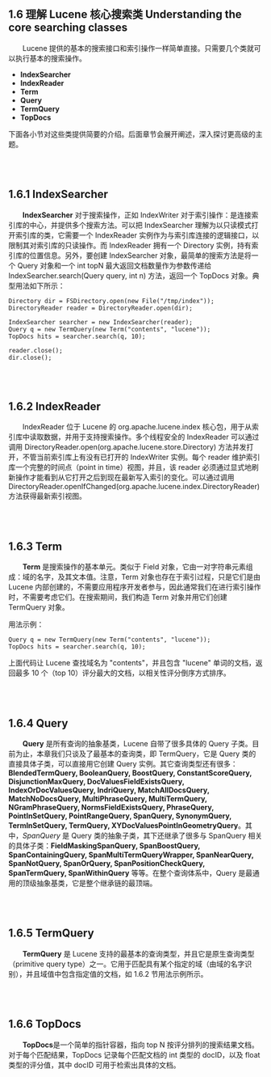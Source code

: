 ## 1.6 理解 Lucene 核心搜索类 Understanding the core searching classes ##

&emsp;&emsp;Lucene 提供的基本的搜索接口和索引操作一样简单直接。只需要几个类就可以执行基本的搜索操作。
- **IndexSearcher**
- **IndexReader**
- **Term**
- **Query**
- **TermQuery**
- **TopDocs**

下面各小节对这些类提供简要的介绍。后面章节会展开阐述，深入探讨更高级的主题。

<br/><br/>
<a id="1"></a>
## 1.6.1 IndexSearcher ##

&emsp;&emsp;**IndexSearcher** 对于搜索操作，正如 IndexWriter 对于索引操作：是连接索引库的中心，并提供多个搜索方法。可以把 IndexSearcher 理解为以只读模式打开索引库的类，它需要一个 IndexReader 实例作为与索引库连接的逻辑接口，以限制其对索引库的只读操作。而 IndexReader 拥有一个 Directory 实例，持有索引库的位置信息。另外，要创建 IndexSearcher 对象，最简单的搜索方法是将一个 Query 对象和一个 int topN 最大返回文档数量作为参数传递给 IndexSearcher.search(Query query, int n) 方法，返回一个 TopDocs 对象。典型用法如下所示：

```
Directory dir = FSDirectory.open(new File("/tmp/index"));
DirectoryReader reader = DirectoryReader.open(dir);

IndexSearcher searcher = new IndexSearcher(reader);
Query q = new TermQuery(new Term("contents", "lucene"));
TopDocs hits = searcher.search(q, 10);

reader.close();
dir.close();
```


<br/><br/>
<a id="2"></a>
## 1.6.2 IndexReader ##

&emsp;&emsp;IndexReader 位于 Lucene 的 org.apache.lucene.index 核心包，用于从索引库中读取数据，并用于支持搜索操作。多个线程安全的 IndexReader 可以通过调用 DirectoryReader.open(org.apache.lucene.store.Directory) 方法并发打开，不管当前索引库上有没有已打开的 IndexWriter 实例。每个 reader 维护索引库一个完整的时间点（point in time）视图，并且，该 reader 必须通过显式地刷新操作才能看到从它打开之后到现在最新写入索引的变化。可以通过调用 DirectoryReader.openIfChanged(org.apache.lucene.index.DirectoryReader) 方法获得最新索引视图。


<br/><br/>
<a id="3"></a>
## 1.6.3 Term ##

&emsp;&emsp;**Term** 是搜索操作的基本单元。类似于 Field 对象，它由一对字符串元素组成：域的名字，及其文本值。注意，Term 对象也存在于索引过程，只是它们是由 Lucene 内部创建的，不需要应用程序开发者参与，因此通常我们在进行索引操作时，不需要考虑它们。在搜索期间，我们构造 Term 对象并用它们创建 TermQuery 对象。

用法示例：
```
Query q = new TermQuery(new Term("contents", "lucene"));
TopDocs hits = searcher.search(q, 10);
```
上面代码让 Lucene 查找域名为 "contents"，并且包含 "lucene" 单词的文档，返回最多 10 个（top 10）评分最大的文档，以相关性评分倒序方式排序。

<br/><br/>
<a id="4"></a>
## 1.6.4 Query ##

&emsp;&emsp;**Query** 是所有查询的抽象基类，Lucene 自带了很多具体的 Query 子类。目前为止，本章我们只谈及了最基本的查询类，即 TermQuery，它是 Query 类的直接具体子类，可以直接用它创建 Query 实例。其它查询类型还有很多：**BlendedTermQuery, BooleanQuery, BoostQuery, ConstantScoreQuery, DisjunctionMaxQuery, DocValuesFieldExistsQuery, IndexOrDocValuesQuery, IndriQuery, MatchAllDocsQuery, MatchNoDocsQuery, MultiPhraseQuery, MultiTermQuery, NGramPhraseQuery, NormsFieldExistsQuery, PhraseQuery, PointInSetQuery, PointRangeQuery, SpanQuery, SynonymQuery, TermInSetQuery, TermQuery, XYDocValuesPointInGeometryQuery**。其中，*SpanQuery* 是 Query 类的抽象子类，其下还继承了很多与 SpanQuery 相关的具体子类：**FieldMaskingSpanQuery, SpanBoostQuery, SpanContainingQuery, SpanMultiTermQueryWrapper, SpanNearQuery, SpanNotQuery, SpanOrQuery, SpanPositionCheckQuery, SpanTermQuery, SpanWithinQuery** 等等。在整个查询体系中，Query 是最通用的顶级抽象基类，它是整个继承链的最顶端。

<br/><br/>
<a id="5"></a>
## 1.6.5 TermQuery ##

&emsp;&emsp;**TermQuery** 是 Lucene 支持的最基本的查询类型，并且它是原生查询类型（primitive query type）之一。它用于匹配具有某个指定的域（由域的名字识别），并且域值中包含指定值的文档，如 1.6.2 节用法示例所示。


<br/><br/>
<a id="6"></a>
## 1.6.6 TopDocs ##

&emsp;&emsp;**TopDocs**是一个简单的指针容器，指向 top N 按评分排列的搜索结果文档。对于每个匹配结果，TopDocs 记录每个匹配文档的 int 类型的 docID，以及 float 类型的评分值，其中 docID 可用于检索出具体的文档。
